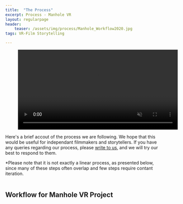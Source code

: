 ```yaml
---
title:  "The Process"
excerpt: Process - Manhole VR
layout: regularpage
header:
    teaser: /assets/img/process/Manhole_Workflow2020.jpg
tags: VR-Film Storytelling

---
```


<figure class="align-center" style="width: 100%;">
<video style="width: 100%;" autoplay loop muted playsinline>
  <source src="{{ site.url }}{{ site.baseurl }}/assets/img/process/process_header.mp4" type="video/mp4">
</video>
</figure> 

Here's a brief accout of the process we are following. We hope that this would be useful for independant filmmakers and storytellers. If you have any queries regarding our process, please [write to us](/contact), and we will try our best to respond to them.

<figcaption>*Please note that it is not exactly a linear process, as presented below, since many of these steps often overlap and few steps require contant iteration.</figcaption>

<br>

## **Workflow for Manhole VR Project**


<figure class="align-center" style="width: 100%;">
  <img src="{{ site.url }}{{ site.baseurl }}/assets/img/process/Manhole_Workflow2020.jpg" alt="">
</figure> 



